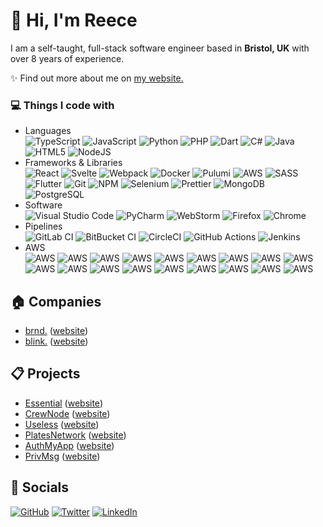 <h1>👋 Hi, I'm Reece</h1>

<p>I am a self-taught, full-stack software engineer based in <b>Bristol, UK</b> with over 8 years of experience.</p>

<p>
✨️ Find out more about me on <a href="https://reece.biz/">my website.</a><br />
</p>

<h3>💻 Things I code with</h3>
<p>
  <ul>
    <li>
      Languages <br />
      <img alt="TypeScript" src="https://img.shields.io/badge/-TypeScript-007ACC?style=flat&logo=typescript&logoColor=white" />
      <img alt="JavaScript" src="https://img.shields.io/badge/-JavaScript-F0DB4F?style=flat&logo=php&logoColor=white" />
      <img alt="Python" src="https://img.shields.io/badge/-Python-4584b6?style=flat&logo=python&logoColor=white" />
      <img alt="PHP" src="https://img.shields.io/badge/-PHP-474A8A?style=flat&logo=php&logoColor=white" />
      <img alt="Dart" src="https://img.shields.io/badge/-Dart-4597ce?style=flat&logo=dart&logoColor=white" />
      <img alt="C#" src="https://img.shields.io/badge/-C%23-007ACC?style=flat&logo=c-sharp&logoColor=white" />
      <img alt="Java" src="https://img.shields.io/badge/-Java-f89820?style=flat&logo=Java&logoColor=white" />
      <img alt="HTML5" src="https://img.shields.io/badge/-HTML5-E34F26?style=flat&logo=html5&logoColor=white" />
      <img alt="NodeJS" src="https://img.shields.io/badge/-NodeJS-43853d?style=flat&logo=Node.js&logoColor=white" />
    </li>
    <li>
      Frameworks &amp; Libraries <br />
      <img alt="React" src="https://img.shields.io/badge/-React-45b8d8?style=flat&logo=react&logoColor=white" />
      <img alt="Svelte" src="https://img.shields.io/badge/-Svelte-aa1e1e?style=flat&logo=Svelte&logoColor=white" />
      <img alt="Webpack" src="https://img.shields.io/badge/-Webpack-8DD6F9?style=flat&logo=webpack&logoColor=white" /> 
      <img alt="Docker" src="https://img.shields.io/badge/-Docker-46a2f1?style=flat&logo=docker&logoColor=white" />
      <img alt="Pulumi" src="https://img.shields.io/badge/-Pulumi-f26e7e?style=flat&logo=pulumi&logoColor=white" />
      <img alt="AWS" src="https://img.shields.io/badge/-AWS-FF9900?style=flat&logo=amazon&logoColor=white" />
      <img alt="SASS" src="https://img.shields.io/badge/-Sass-CC6699?style=flat&logo=sass&logoColor=white" />
      <img alt="Flutter" src="https://img.shields.io/badge/-Flutter-42A5F5?style=flat&logo=flutter&logoColor=white" />
      <img alt="Git" src="https://img.shields.io/badge/-Git-F05032?style=flat&logo=git&logoColor=white" />
      <img alt="NPM" src="https://img.shields.io/badge/-NPM-CB3837?style=flat&logo=npm&logoColor=white" />
      <img alt="Selenium" src="https://img.shields.io/badge/-Selenium-777e7a?style=flat&logo=selenium&logoColor=white" />
      <img alt="Prettier" src="https://img.shields.io/badge/-Prettier-F7B93E?style=flat&logo=prettier&logoColor=white" />
      <img alt="MongoDB" src="https://img.shields.io/badge/-MongoDB-13aa52?style=flat&logo=mongodb&logoColor=white" />
      <img alt="PostgreSQL" src="https://img.shields.io/badge/-PostgreSQL-336791?style=flat&logo=postgresql&logoColor=white" />
    </li>
    <li>
      Software <br />
      <img alt="Visual Studio Code" src="https://img.shields.io/badge/-Visual%20Studio%20Code-007ACC?style=flat&logo=visual-studio-code&logoColor=white" />
      <img alt="PyCharm" src="https://img.shields.io/badge/-PyCharm-4584b6?style=flat&logo=PyCharm&logoColor=white" />
      <img alt="WebStorm" src="https://img.shields.io/badge/-WebStorm-F0DB4F?style=flat&logo=webstorm&logoColor=white" />
      <img alt="Firefox" src="https://img.shields.io/badge/-Firefox-E66000?style=flat&logo=firefox&logoColor=white" />
      <img alt="Chrome" src="https://img.shields.io/badge/-Chrome-1a73e8?style=flat&logo=google-chrome&logoColor=white" />
    </li>
    <li>
      Pipelines <br />
      <img alt="GitLab CI" src="https://img.shields.io/badge/-GitLab%20CI-FC6D26?style=flat&logo=gitlab&logoColor=white" />
      <img alt="BitBucket CI" src="https://img.shields.io/badge/-BitBucket%20CI-0052CC?style=flat&logo=bitbucket&logoColor=white" />
      <img alt="CircleCI" src="https://img.shields.io/badge/-CircleCI-343434?style=flat&logo=circleci&logoColor=white" />
      <img alt="GitHub Actions" src="https://img.shields.io/badge/-GitHub%20Actions-2088FF?style=flat&logo=githubactions&logoColor=white" />
      <img alt="Jenkins" src="https://img.shields.io/badge/-Jenkins-D24939?style=flat&logo=jenkins&logoColor=white" />
    </li>
    <li>
      AWS <br/>
      <img alt="AWS" src="https://img.shields.io/badge/-S3-64A639?style=flat&logo=amazons3&logoColor=white" />
      <img alt="AWS" src="https://img.shields.io/badge/-Lambda-F78F04?style=flat&logo=awslambda&logoColor=white" />
      <img alt="AWS" src="https://img.shields.io/badge/-ECR-F78F04?style=flat&logo=elastic&logoColor=white" />
      <img alt="AWS" src="https://img.shields.io/badge/-RDS-F78F04?style=flat&logo=amazonrds&logoColor=white" />
      <img alt="AWS" src="https://img.shields.io/badge/-Step%20Functions-F34582?style=flat&logo=amazon&logoColor=white" />
      <img alt="AWS" src="https://img.shields.io/badge/-CloudFormation-F34582?style=flat&logo=amazon&logoColor=white" />
      <img alt="AWS" src="https://img.shields.io/badge/-CloudWatch-F34582?style=flat&logo=amazoncloudwatch&logoColor=white" />
      <img alt="AWS" src="https://img.shields.io/badge/-SNS-F34582?style=flat&logo=amazon&logoColor=white" />
      <img alt="AWS" src="https://img.shields.io/badge/-SSM-F34582?style=flat&logo=amazon&logoColor=white" />
      <img alt="AWS" src="https://img.shields.io/badge/-SQS-F34582?style=flat&logo=amazonsqs&logoColor=white" />
      <img alt="AWS" src="https://img.shields.io/badge/-CodeBuild-4C70F1?style=flat&logo=amazon&logoColor=white" />
      <img alt="AWS" src="https://img.shields.io/badge/-DynamoDB-4C70F1?style=flat&logo=amazondynamodb&logoColor=white" />
      <img alt="AWS" src="https://img.shields.io/badge/-API%20Gateway-975FF5?style=flat&logo=amazon&logoColor=white" />
      <img alt="AWS" src="https://img.shields.io/badge/-Route%2053-975FF5?style=flat&logo=amazonroute53&logoColor=white" />
      <img alt="AWS" src="https://img.shields.io/badge/-CloudFront-975FF5?style=flat&logo=amazon&logoColor=white" />
      <img alt="AWS" src="https://img.shields.io/badge/-VPC-975FF5?style=flat&logo=amazon&logoColor=white" />
      <img alt="AWS" src="https://img.shields.io/badge/-IAM-F54749?style=flat&logo=amazon&logoColor=white" />
      <img alt="AWS" src="https://img.shields.io/badge/-Cognito-F54749?style=flat&logo=amazon&logoColor=white" />
    </li>
  </ul>
</p>
<h2>🏠 Companies</h2>
<p>
  <ul>
    <li><a href="https://github.com/wearebrnd">brnd.</a> (<a href="https://brnd.digital/">website</a>)</li>
    <li><a href="https://github.com/blinkdistro">blink.</a> (<a href="https://blinkdistro.com/">website</a>)</li>
  </ul>
</p>
<h2>📋 Projects</h2>
<p>
  <ul>
    <li><a href="https://github.com/EssentialSRV">Essential</a> (<a href="https://essentialsrv.com/">website</a>)</li>
    <li><a href="https://github.com/CrewNode">CrewNode</a> (<a href="https://crewnode.net/">website</a>)</li>
    <li><a href="https://github.com/UselessCrypto">Useless</a> (<a href="https://uselesscrypto.com/">website</a>)</li>
    <li><a href="https://github.com/PlatesNetwork">PlatesNetwork</a> (<a href="https://plates.network/">website</a>)</li>
    <li><a href="https://github.com/AuthMyApp">AuthMyApp</a> (<a href="https://authmy.app/">website</a>)</li>
    <li><a href="https://github.com/PrivMsgMe">PrivMsg</a> (<a href="https://privmsg.me/">website</a>)</li>
  </ul>
</p>
<h2>🔗 Socials</h2>
<p>
  <a href="https://github.com/reecebenson" target="_blank">
    <img alt="GitHub" src="https://img.shields.io/badge/GitHub-%2312100E.svg?&style=flat&logo=Github&logoColor=white" /></a>
  <a href="https://twitter.com/reecethedev" target="_blank">
    <img alt="Twitter" src="https://img.shields.io/badge/Twitter-%231DA1F2.svg?&style=flat&logo=twitter&logoColor=white" /></a>
  <a href="https://www.linkedin.com/in/reecebenson" target="_blank">
    <img alt="LinkedIn" src="https://img.shields.io/badge/LinkedIn-%230077B5.svg?&style=flat&logo=linkedin&logoColor=white" /></a>
</p>

